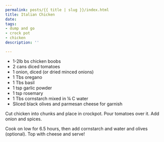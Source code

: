 ```yaml
---
permalink: posts/{{ title | slug }}/index.html
title: Italian Chicken
date: 
tags:
- dump and go
- crock pot
- chicken
description: ''

---
```

* 1-2lb bs chicken boobs
* 2 cans diced tomatoes
* 1 onion, diced (or dried minced onions)
* 1 Tbs oregano
* 1 Tbs basil
* 1 tsp garlic powder
* 1 tsp rosemary
* 1 Tbs cornstarch mixed in ¼ C water
* Sliced black olives and parmesan cheese for garnish

Cut chicken into chunks and place in crockpot. Pour tomatoes over it. Add onion and spices.

Cook on low for 6.5 hours, then add cornstarch and water and olives (optional). Top with cheese and serve!